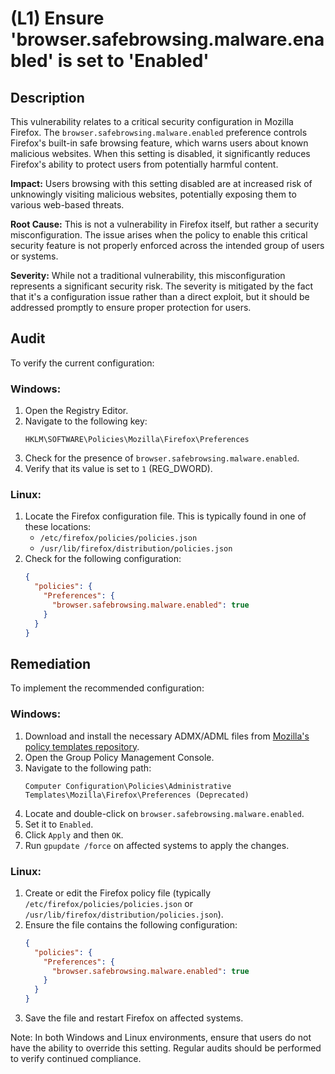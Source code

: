 # (L1) Ensure 'browser.safebrowsing.malware.enabled' is set to 'Enabled'

## Description

This vulnerability relates to a critical security configuration in Mozilla Firefox. The `browser.safebrowsing.malware.enabled` preference controls Firefox's built-in safe browsing feature, which warns users about known malicious websites. When this setting is disabled, it significantly reduces Firefox's ability to protect users from potentially harmful content.

**Impact:**
Users browsing with this setting disabled are at increased risk of unknowingly visiting malicious websites, potentially exposing them to various web-based threats.

**Root Cause:**
This is not a vulnerability in Firefox itself, but rather a security misconfiguration. The issue arises when the policy to enable this critical security feature is not properly enforced across the intended group of users or systems.

**Severity:**
While not a traditional vulnerability, this misconfiguration represents a significant security risk. The severity is mitigated by the fact that it's a configuration issue rather than a direct exploit, but it should be addressed promptly to ensure proper protection for users.

## Audit

To verify the current configuration:

### Windows:

1. Open the Registry Editor.
2. Navigate to the following key:
   ```
   HKLM\SOFTWARE\Policies\Mozilla\Firefox\Preferences
   ```
3. Check for the presence of `browser.safebrowsing.malware.enabled`.
4. Verify that its value is set to `1` (REG_DWORD).

### Linux:

1. Locate the Firefox configuration file. This is typically found in one of these locations:
   - `/etc/firefox/policies/policies.json`
   - `/usr/lib/firefox/distribution/policies.json`
2. Check for the following configuration:
   ```json
   {
     "policies": {
       "Preferences": {
         "browser.safebrowsing.malware.enabled": true
       }
     }
   }
   ```

## Remediation

To implement the recommended configuration:

### Windows:

1. Download and install the necessary ADMX/ADML files from [Mozilla's policy templates repository](https://github.com/mozilla/policy-templates/releases).
2. Open the Group Policy Management Console.
3. Navigate to the following path:
   ```
   Computer Configuration\Policies\Administrative Templates\Mozilla\Firefox\Preferences (Deprecated)
   ```
4. Locate and double-click on `browser.safebrowsing.malware.enabled`.
5. Set it to `Enabled`.
6. Click `Apply` and then `OK`.
7. Run `gpupdate /force` on affected systems to apply the changes.

### Linux:

1. Create or edit the Firefox policy file (typically `/etc/firefox/policies/policies.json` or `/usr/lib/firefox/distribution/policies.json`).
2. Ensure the file contains the following configuration:
   ```json
   {
     "policies": {
       "Preferences": {
         "browser.safebrowsing.malware.enabled": true
       }
     }
   }
   ```
3. Save the file and restart Firefox on affected systems.

Note: In both Windows and Linux environments, ensure that users do not have the ability to override this setting. Regular audits should be performed to verify continued compliance.